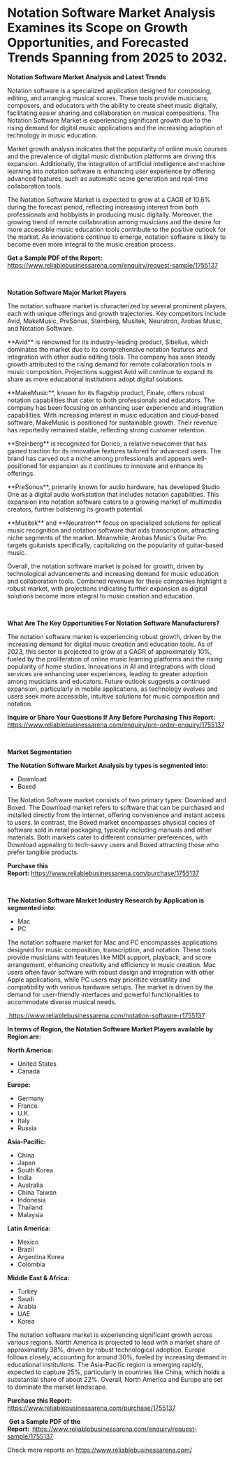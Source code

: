 <p><h1>Notation Software Market Analysis Examines its Scope on Growth Opportunities, and Forecasted Trends Spanning from 2025 to 2032.</h1></p><p><strong>Notation Software Market Analysis and Latest Trends</strong></p>
<p><p>Notation software is a specialized application designed for composing, editing, and arranging musical scores. These tools provide musicians, composers, and educators with the ability to create sheet music digitally, facilitating easier sharing and collaboration on musical compositions. The Notation Software Market is experiencing significant growth due to the rising demand for digital music applications and the increasing adoption of technology in music education. </p><p>Market growth analysis indicates that the popularity of online music courses and the prevalence of digital music distribution platforms are driving this expansion. Additionally, the integration of artificial intelligence and machine learning into notation software is enhancing user experience by offering advanced features, such as automatic score generation and real-time collaboration tools. </p><p>The Notation Software Market is expected to grow at a CAGR of 10.6% during the forecast period, reflecting increasing interest from both professionals and hobbyists in producing music digitally. Moreover, the growing trend of remote collaboration among musicians and the desire for more accessible music education tools contribute to the positive outlook for the market. As innovations continue to emerge, notation software is likely to become even more integral to the music creation process.</p></p>
<p><strong>Get a Sample PDF of the Report:&nbsp;</strong> <a href="https://www.reliablebusinessarena.com/enquiry/request-sample/1755137?utm_campaign=2992&utm_medium=2&utm_source=Github&utm_content=ia&utm_term=10032025&utm_id=notation-software">https://www.reliablebusinessarena.com/enquiry/request-sample/1755137</a></p>
<p>&nbsp;</p>
<p><strong>Notation Software Major Market Players</strong></p>
<p><p>The notation software market is characterized by several prominent players, each with unique offerings and growth trajectories. Key competitors include Avid, MakeMusic, PreSonus, Steinberg, Musitek, Neuratron, Arobas Music, and Notation Software.</p><p>**Avid** is renowned for its industry-leading product, Sibelius, which dominates the market due to its comprehensive notation features and integration with other audio editing tools. The company has seen steady growth attributed to the rising demand for remote collaboration tools in music composition. Projections suggest Avid will continue to expand its share as more educational institutions adopt digital solutions.</p><p>**MakeMusic**, known for its flagship product, Finale, offers robust notation capabilities that cater to both professionals and educators. The company has been focusing on enhancing user experience and integration capabilities. With increasing interest in music education and cloud-based software, MakeMusic is positioned for sustainable growth. Their revenue has reportedly remained stable, reflecting strong customer retention.</p><p>**Steinberg** is recognized for Dorico, a relative newcomer that has gained traction for its innovative features tailored for advanced users. The brand has carved out a niche among professionals and appears well-positioned for expansion as it continues to innovate and enhance its offerings.</p><p>**PreSonus**, primarily known for audio hardware, has developed Studio One as a digital audio workstation that includes notation capabilities. This expansion into notation software caters to a growing market of multimedia creators, further bolstering its growth potential.</p><p>**Musitek** and **Neuratron** focus on specialized solutions for optical music recognition and notation software that aids transcription, attracting niche segments of the market. Meanwhile, Arobas Music's Guitar Pro targets guitarists specifically, capitalizing on the popularity of guitar-based music.</p><p>Overall, the notation software market is poised for growth, driven by technological advancements and increasing demand for music education and collaboration tools. Combined revenues for these companies highlight a robust market, with projections indicating further expansion as digital solutions become more integral to music creation and education.</p></p>
<p>&nbsp;</p>
<p><strong>What Are The Key Opportunities For Notation Software Manufacturers?</strong></p>
<p><p>The notation software market is experiencing robust growth, driven by the increasing demand for digital music creation and education tools. As of 2023, this sector is projected to grow at a CAGR of approximately 10%, fueled by the proliferation of online music learning platforms and the rising popularity of home studios. Innovations in AI and integrations with cloud services are enhancing user experiences, leading to greater adoption among musicians and educators. Future outlook suggests a continued expansion, particularly in mobile applications, as technology evolves and users seek more accessible, intuitive solutions for music composition and notation.</p></p>
<p><strong>Inquire or Share Your Questions If Any Before Purchasing This Report:</strong> <a href="https://www.reliablebusinessarena.com/enquiry/pre-order-enquiry/1755137?utm_campaign=2992&utm_medium=2&utm_source=Github&utm_content=ia&utm_term=10032025&utm_id=notation-software">https://www.reliablebusinessarena.com/enquiry/pre-order-enquiry/1755137</a></p>
<p>&nbsp;</p>
<p><strong>Market Segmentation</strong></p>
<p><strong>The Notation Software Market Analysis by types is segmented into:</strong></p>
<p><ul><li>Download</li><li>Boxed</li></ul></p>
<p><p>The Notation Software market consists of two primary types: Download and Boxed. The Download market refers to software that can be purchased and installed directly from the internet, offering convenience and instant access to users. In contrast, the Boxed market encompasses physical copies of software sold in retail packaging, typically including manuals and other materials. Both markets cater to different consumer preferences, with Download appealing to tech-savvy users and Boxed attracting those who prefer tangible products.</p></p>
<p><strong>Purchase this Report:&nbsp;</strong><a href="https://www.reliablebusinessarena.com/purchase/1755137?utm_campaign=2992&utm_medium=2&utm_source=Github&utm_content=ia&utm_term=10032025&utm_id=notation-software">https://www.reliablebusinessarena.com/purchase/1755137</a></p>
<p>&nbsp;</p>
<p><strong>The Notation Software Market Industry Research by Application is segmented into:</strong></p>
<p><ul><li>Mac</li><li>PC</li></ul></p>
<p><p>The notation software market for Mac and PC encompasses applications designed for music composition, transcription, and notation. These tools provide musicians with features like MIDI support, playback, and score arrangement, enhancing creativity and efficiency in music creation. Mac users often favor software with robust design and integration with other Apple applications, while PC users may prioritize versatility and compatibility with various hardware setups. The market is driven by the demand for user-friendly interfaces and powerful functionalities to accommodate diverse musical needs.</p></p>
<p><a href="https://www.reliablebusinessarena.com/notation-software-r1755137?utm_campaign=2992&utm_medium=2&utm_source=Github&utm_content=ia&utm_term=10032025&utm_id=notation-software">&nbsp;https://www.reliablebusinessarena.com/notation-software-r1755137</a></p>
<p><strong>In terms of Region, the Notation Software Market Players available by Region are:</strong></p>
<p>
    <p> <strong> North America: </strong>
        <ul>
            <li>United States</li>
            <li>Canada</li>
        </ul>
        </p> 
    <p> <strong> Europe: </strong>
        <ul>
            <li>Germany</li>
            <li>France</li>
            <li>U.K.</li>
            <li>Italy</li>
            <li>Russia</li>
        </ul>
        </p> 
    <p> <strong> Asia-Pacific: </strong>
        <ul>
            <li>China</li>
            <li>Japan</li>
            <li>South Korea</li>
            <li>India</li>
            <li>Australia</li>
            <li>China Taiwan</li>
            <li>Indonesia</li>
            <li>Thailand</li>
            <li>Malaysia</li>
        </ul>
        </p> 
    <p> <strong> Latin America: </strong>
        <ul>
            <li>Mexico</li>
            <li>Brazil</li>
            <li>Argentina Korea</li>
            <li>Colombia</li>
        </ul>
        </p> 
    <p> <strong> Middle East & Africa: </strong>
        <ul>
            <li>Turkey</li>
            <li>Saudi</li>
            <li>Arabia</li>
            <li>UAE</li>
            <li>Korea</li>
        </ul>
    </p>
    </p>
<p><p>The notation software market is experiencing significant growth across various regions. North America is projected to lead with a market share of approximately 38%, driven by robust technological adoption. Europe follows closely, accounting for around 30%, fueled by increasing demand in educational institutions. The Asia-Pacific region is emerging rapidly, expected to capture 25%, particularly in countries like China, which holds a substantial share of about 22%. Overall, North America and Europe are set to dominate the market landscape.</p></p>
<p><strong>Purchase this Report: </strong><a href="https://www.reliablebusinessarena.com/purchase/1755137?utm_campaign=2992&utm_medium=2&utm_source=Github&utm_content=ia&utm_term=10032025&utm_id=notation-software">https://www.reliablebusinessarena.com/purchase/1755137</a></p>
<p>&nbsp;<strong>Get a Sample PDF of the Report:&nbsp;&nbsp;</strong><a href="https://www.reliablebusinessarena.com/enquiry/request-sample/1755137?utm_campaign=2992&utm_medium=2&utm_source=Github&utm_content=ia&utm_term=10032025&utm_id=notation-software">https://www.reliablebusinessarena.com/enquiry/request-sample/1755137</a></p>
<p><strong></strong></p>
<p>Check more reports on <a href="https://www.reliablebusinessarena.com/?utm_campaign=2992&utm_medium=2&utm_source=Github&utm_content=ia&utm_term=10032025&utm_id=notation-software">https://www.reliablebusinessarena.com/</a></p>